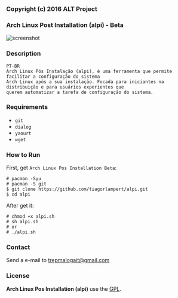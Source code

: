 ### Copyright (c) 2016 ALT Project 
### Arch Linux Post Installation (alpi) - Beta

![screenshot](https://github.com/tiagorlampert/alpi/blob/master/screenshot.png)

### Description

```
PT-BR
Arch Linux Pós Instalação (alpi), é uma ferramenta que permite facilitar a configuração do sistema
Arch Linux após a sua instalação. Focada para iniciantes na distribuição e para usuários experientes que 
querem automatizar a tarefa de configuração do sistema.
```

### Requirements
 * `git`
 * `dialog`
 * `yaourt`
 * `wget`

### How to Run

First, get `Arch Linux Pos Installation Beta`:

```
# pacman -Syu
# pacman -S git
$ git clone https://github.com/tiagorlampert/alpi.git
$ cd alpi
```

After get it:

```
# chmod +x alpi.sh
# sh alpi.sh
# or
# ./alpi.sh
```

### Contact

Send a e-mail to trepmalogait@gmail.com

### License

**Arch Linux Pos Installation (alpi)** use the [GPL](LICENSE).
